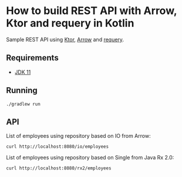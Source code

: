 # How to build REST API with Arrow, Ktor and requery in Kotlin

Sample REST API using [Ktor](https://ktor.io/), [Arrow](https://arrow-kt.io/)
and [requery](https://github.com/requery/requery).

## Requirements

 * [JDK 11](https://www.oracle.com/technetwork/java/javase/downloads/jdk11-downloads-5066655.html)

## Running

```
./gradlew run
```

## API

List of employees using repository based on IO from Arrow:
```
curl http://localhost:8080/io/employees
```

List of employees using repository based on Single from Java Rx 2.0:
```
curl http://localhost:8080/rx2/employees
```
